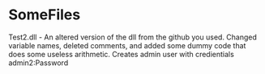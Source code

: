 # SomeFiles


Test2.dll - An altered version of the dll from the github you used.  Changed variable names, deleted comments, and added some dummy code that does some useless arithmetic.  Creates admin user with credientials admin2:Password




